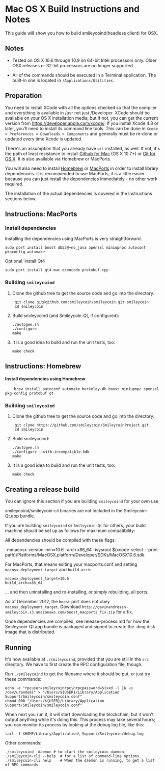 Mac OS X Build Instructions and Notes
====================================
This guide will show you how to build smileycoind(headless client) for OSX.

Notes
-----

* Tested on OS X 10.6 through 10.9 on 64-bit Intel processors only.
Older OSX releases or 32-bit processors are no longer supported.

* All of the commands should be executed in a Terminal application. The
built-in one is located in `/Applications/Utilities`.

Preparation
-----------

You need to install XCode with all the options checked so that the compiler
and everything is available in /usr not just /Developer. XCode should be
available on your OS X installation media, but if not, you can get the
current version from https://developer.apple.com/xcode/. If you install
Xcode 4.3 or later, you'll need to install its command line tools. This can
be done in `Xcode > Preferences > Downloads > Components` and generally must
be re-done or updated every time Xcode is updated.

There's an assumption that you already have `git` installed, as well. If
not, it's the path of least resistance to install [Github for Mac](https://mac.github.com/)
(OS X 10.7+) or
[Git for OS X](https://code.google.com/p/git-osx-installer/). It is also
available via Homebrew or MacPorts.

You will also need to install [Homebrew](http://brew.sh)
or [MacPorts](https://www.macports.org/) in order to install library
dependencies. It is recommended to use MacPorts, it is a little easier because you can just install the
dependencies immediately - no other work required.

The installation of the actual dependencies is covered in the Instructions
sections below.

Instructions: MacPorts
----------------------

### Install dependencies

Installing the dependencies using MacPorts is very straightforward.

    sudo port install boost db53@+no_java openssl miniupnpc autoconf pkgconfig automake

Optional: install Qt4

    sudo port install qt4-mac qrencode protobuf-cpp

### Building `smileycoind`

1. Clone the github tree to get the source code and go into the directory.

        git clone git@github.com:smileycoin/smileycoin.git smileycoin
        cd smileycoin

2.  Build smileycoind (and Smileycoin-Qt, if configured):

        ./autogen.sh
        ./configure
        make

3.  It is a good idea to build and run the unit tests, too:

        make check

Instructions: Homebrew
----------------------

#### Install dependencies using Homebrew

        brew install autoconf automake berkeley-db boost miniupnpc openssl pkg-config protobuf qt



### Building `smileycoind`

1. Clone the github tree to get the source code and go into the directory.

        git clone https://github.com/smileycoin/SmileycoinProject.git
        cd smileycoin

2.  Build smileycoind:

        ./autogen.sh
        ./configure --with-incompatible-bdb
        make

3.  It is a good idea to build and run the unit tests, too:

        make check

Creating a release build
------------------------
You can ignore this section if you are building `smileycoind` for your own use.

smileycoind/smileycoin-cli binaries are not included in the Smileycoin-Qt.app bundle.

If you are building `smileycoind` or `Smileycoin-Qt` for others, your build machine should be set up
as follows for maximum compatibility:

All dependencies should be compiled with these flags:

 -mmacosx-version-min=10.6
 -arch x86_64
 -isysroot $(xcode-select --print-path)/Platforms/MacOSX.platform/Developer/SDKs/MacOSX10.6.sdk

For MacPorts, that means editing your macports.conf and setting
`macosx_deployment_target` and `build_arch`:

    macosx_deployment_target=10.6
    build_arch=x86_64

... and then uninstalling and re-installing, or simply rebuilding, all ports.

As of December 2012, the `boost` port does not obey `macosx_deployment_target`.
Download `http://gavinandresen-smileycoin.s3.amazonaws.com/boost_macports_fix.zip`
for a fix.

Once dependencies are compiled, see release-process.md for how the Smileycoin-Qt.app
bundle is packaged and signed to create the .dmg disk image that is distributed.

Running
-------

It's now available at `./smileycoind`, provided that you are still in the `src`
directory. We have to first create the RPC configuration file, though.

Run `./smileycoind` to get the filename where it should be put, or just try these
commands:

    echo -e "rpcuser=smileycoinrpc\nrpcpassword=$(xxd -l 16 -p /dev/urandom)" > "/Users/${USER}/Library/Application Support/Smileycoin/smileycoin.conf"
    chmod 600 "/Users/${USER}/Library/Application Support/Smileycoin/smileycoin.conf"

When next you run it, it will start downloading the blockchain, but it won't
output anything while it's doing this. This process may take several hours;
you can monitor its process by looking at the debug.log file, like this:

    tail -f $HOME/Library/Application\ Support/Smileycoin/debug.log

Other commands:

    ./smileycoind -daemon # to start the smileycoin daemon.
    ./smileycoin-cli --help  # for a list of command-line options.
    ./smileycoin-cli help    # When the daemon is running, to get a list of RPC commands
